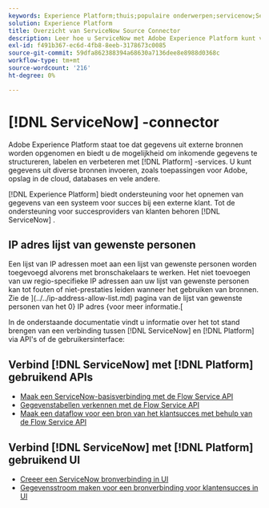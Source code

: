```yaml
---
keywords: Experience Platform;thuis;populaire onderwerpen;servicenow;ServiceNow
solution: Experience Platform
title: Overzicht van ServiceNow Source Connector
description: Leer hoe u ServiceNow met Adobe Experience Platform kunt verbinden met behulp van API's of de gebruikersinterface.
exl-id: f491b367-ec6d-4fb8-8eeb-3178673c0085
source-git-commit: 59dfa862388394a68630a7136dee8e8988d0368c
workflow-type: tm+mt
source-wordcount: '216'
ht-degree: 0%

---
```


# [!DNL ServiceNow] -connector

Adobe Experience Platform staat toe dat gegevens uit externe bronnen worden opgenomen en biedt u de mogelijkheid om inkomende gegevens te structureren, labelen en verbeteren met [!DNL Platform] -services. U kunt gegevens uit diverse bronnen invoeren, zoals toepassingen voor Adobe, opslag in de cloud, databases en vele andere.

[!DNL Experience Platform] biedt ondersteuning voor het opnemen van gegevens van een systeem voor succes bij een externe klant. Tot de ondersteuning voor succesproviders van klanten behoren [!DNL ServiceNow] .

## IP adres lijst van gewenste personen

Een lijst van IP adressen moet aan een lijst van gewenste personen worden toegevoegd alvorens met bronschakelaars te werken. Het niet toevoegen van uw regio-specifieke IP adressen aan uw lijst van gewenste personen kan tot fouten of niet-prestaties leiden wanneer het gebruiken van bronnen. Zie de ](../../ip-address-allow-list.md) pagina van de lijst van gewenste personen van het 0} IP adres {voor meer informatie.[

In de onderstaande documentatie vindt u informatie over het tot stand brengen van een verbinding tussen [!DNL ServiceNow] en [!DNL Platform] via API&#39;s of de gebruikersinterface:

## Verbind [!DNL ServiceNow] met [!DNL Platform] gebruikend APIs

- [Maak een ServiceNow-basisverbinding met de Flow Service API](../../tutorials/api/create/customer-success/servicenow.md)
- [Gegevenstabellen verkennen met de Flow Service API](../../tutorials/api/explore/tabular.md)
- [Maak een dataflow voor een bron van het klantsucces met behulp van de Flow Service API](../../tutorials/api/collect/customer-success.md)

## Verbind [!DNL ServiceNow] met [!DNL Platform] gebruikend UI

- [Creeer een ServiceNow bronverbinding in UI](../../tutorials/ui/create/customer-success/servicenow.md)
- [Gegevensstroom maken voor een bronverbinding voor klantensucces in UI](../../tutorials/ui/dataflow/customer-success.md)
